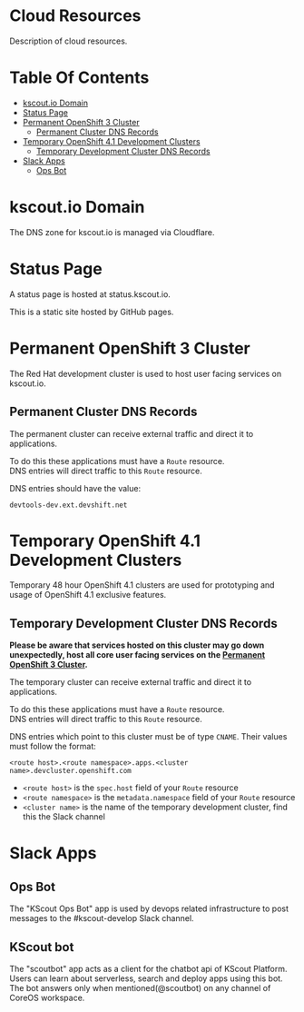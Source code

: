 # Cloud Resources
Description of cloud resources.

# Table Of Contents
- [kscout.io Domain](#kscoutio-domain)
- [Status Page](#status-page)
- [Permanent OpenShift 3 Cluster](#permanent-openshift-3-cluster)
  - [Permanent Cluster DNS Records](#permanent-cluster-dns-records)
- [Temporary OpenShift 4.1 Development Clusters](#temporary-openshift-41-development-clusters)
  - [Temporary Development Cluster DNS Records](#temporary-development-cluster-dns-records)
- [Slack Apps](#slack-apps)
  - [Ops Bot](#ops-bot)

# kscout.io Domain
The DNS zone for kscout.io is managed via Cloudflare.  

# Status Page
A status page is hosted at status.kscout.io.  

This is a static site hosted by GitHub pages.

# Permanent OpenShift 3 Cluster
The Red Hat development cluster is used to host user facing services
on kscout.io.  

## Permanent Cluster DNS Records
The permanent cluster can receive external traffic and direct it 
to applications.  

To do this these applications must have a `Route` resource.  
DNS entries will direct traffic to this `Route` resource.

DNS entries should have the value:

```
devtools-dev.ext.devshift.net
```

# Temporary OpenShift 4.1 Development Clusters
Temporary 48 hour OpenShift 4.1 clusters are used for prototyping and usage of 
OpenShift 4.1 exclusive features.

## Temporary Development Cluster DNS Records
**Please be aware that services hosted on this cluster may go down unexpectedly,
host all core user facing services on the [Permanent OpenShift 3 Cluster](#permanent-openshift-3-cluster).**

The temporary cluster can receive external traffic and direct it 
to applications.  

To do this these applications must have a `Route` resource.  
DNS entries will direct traffic to this `Route` resource.

DNS entries which point to this cluster must be of type `CNAME`. Their values 
must follow the format:

```
<route host>.<route namespace>.apps.<cluster name>.devcluster.openshift.com
```

- `<route host>` is the `spec.host` field of your `Route` resource
- `<route namespace>` is the `metadata.namespace` field of your 
  `Route` resource
- `<cluster name>` is the name of the temporary development cluster, find this
  the Slack channel

# Slack Apps
## Ops Bot
The "KScout Ops Bot" app is used by devops related infrastructure to post 
messages to the #kscout-develop Slack channel. 

## KScout bot

The "scoutbot" app acts as a client for the chatbot api of KScout Platform. Users can learn about serverless, search 
and deploy apps using this bot. The bot answers only when mentioned(@scoutbot) on any channel of CoreOS workspace.

